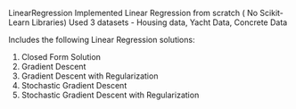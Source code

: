 LinearRegression
Implemented Linear Regression from scratch ( No Scikit-Learn Libraries)
Used 3 datasets - Housing data, Yacht Data, Concrete Data 

Includes the following Linear Regression solutions:
1) Closed Form Solution
2) Gradient Descent 
3) Gradient Descent with Regularization
4) Stochastic Gradient Descent 
5) Stochastic Gradient Descent with Regularization

